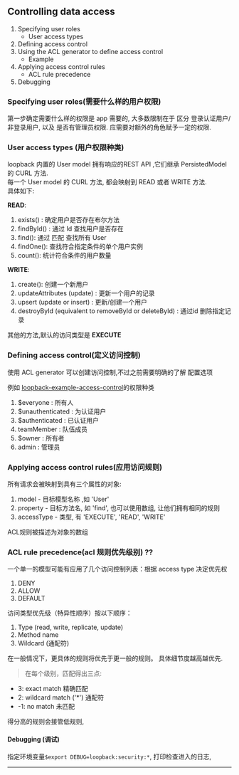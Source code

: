 ## Controlling data access

1. Specifying user roles
    - User access types
2. Defining access control
3. Using the ACL generator to define access control
    - Example
4. Applying access control rules
    - ACL rule precedence
5. Debugging


### Specifying user roles(需要什么样的用户权限)

第一步确定需要什么样的权限是 app 需要的, 大多数限制在于 区分 登录认证用户/非登录用户, 以及 是否有管理员权限. 应需要对额外的角色赋予一定的权限.  


### User access types (用户权限种类)

loopback 内置的 User model 拥有响应的REST API ,它们继承  PersistedModel 的 CURL 方法.  
每一个 User model 的 CURL 方法, 都会映射到 READ 或者 WRITE 方法.  
具体如下:  

__READ__:  

1. exists() : 确定用户是否存在布尔方法
2. findById() : 通过 Id 查找用户是否存在
3. find(): 通过 匹配 查找所有 User
4. findOne(): 查找符合指定条件的单个用户实例
5. count(): 统计符合条件的用户数量

__WRITE__:  

1. create(): 创建一个新用户
2. updateAttributes (update) : 更新一个用户的记录
3. upsert (update or insert) : 更新/创建一个用户
4. destroyById (equivalent to removeById or deleteById) : 通过id 删除指定记录

其他的方法,默认的访问类型是 __EXECUTE__  

### Defining access control(定义访问控制)

使用 ACL generator 可以创建访问控制,不过之前需要明确的了解 配置选项  

例如 [loopback-example-access-control](https://github.com/strongloop/loopback-example-access-control)的权限种类
1. $everyone : 所有人
2. $unauthenticated : 为认证用户
3. $authenticated : 已认证用户
4. teamMember : 队伍成员
5. $owner : 所有者
6. admin : 管理员

### Applying access control rules(应用访问规则)

所有请求会被映射到具有三个属性的对象:  

1. model - 目标模型名称 ,如 'User'
2. property - 目标方法名, 如 'find', 也可以使用数组, 让他们拥有相同的规则
3. accessType - 类型, 有 'EXECUTE', 'READ', 'WRITE'

ACL规则被描述为对象的数组


### ACL rule precedence(acl 规则优先级别) ??

一个单一的模型可能有应用了几个访问控制列表：根据 access type 决定优先权  

1. DENY
2. ALLOW
3. DEFAULT

访问类型优先级（特异性顺序）按以下顺序：  

1. Type (read, write, replicate, update)
2. Method name
3. Wildcard (通配符)

在一般情况下，更具体的规则将优先于更一般的规则。 具体细节度越高越优先.  

> 在每个级别，匹配得出三点:

- 3: exact match            精确匹配
- 2: wildcard match ('\*')  通配符
- -1: no match              未匹配

得分高的规则会接管低规则,


#### Debugging (调试)

指定环境变量`$export DEBUG=loopback:security:*`, 打印检查进入的日志,

























- - -
